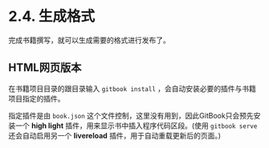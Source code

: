# **2.4. 生成格式**

完成书籍撰写，就可以生成需要的格式进行发布了。

## **HTML网页版本**

在书籍项目目录的跟目录输入 `gitbook install` ，会自动安装必要的插件与书籍项目指定的插件。

指定插件是由 `book.json` 这个文件控制，这里没有用到，因此GitBook只会预先安装一个 **high light** 插件，用来显示书中插入程序代码区段。(使用 `gitbook serve` 还会自动启用另一个 **livereload** 插件，用于自动重载更新后的页面。)

